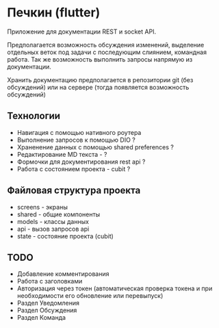 # Печкин (flutter)

Приложение для документации REST и socket API.

Предполагается возможность обсуждения изменений, 
выделение отдельных веток под задачи с последующим слиянием,
командная работа. Так же возможность выполнить запросы напрямую из документации.

Хранить документацию предполагается в репозитории git (без обсуждений) или на сервере 
(тогда появляется возможность обсуждений)

## Технологии

- Навигация с помощью нативного роутера
- Выполнение запросов к помощью DIO ?
- Храненение данных с помощью shared preferences ?
- Редактирование MD текста - ?
- Формочки для документирования rest api ?
- Работа с состоянием проекта - cubit ?

## Файловая структура проекта

- screens - экраны
- shared - общие компоненты
- models - классы данных
- api - вызов запросов api
- state - состояние проекта (cubit)

## TODO
- Добавление комментирования
- Работа с заголовками
- Авторизация через токен (автоматическая проверка токена и при необходимости его обновление или перевыпуск)
- Раздел Уведомления
- Раздел Обсуждения
- Раздел Команда
